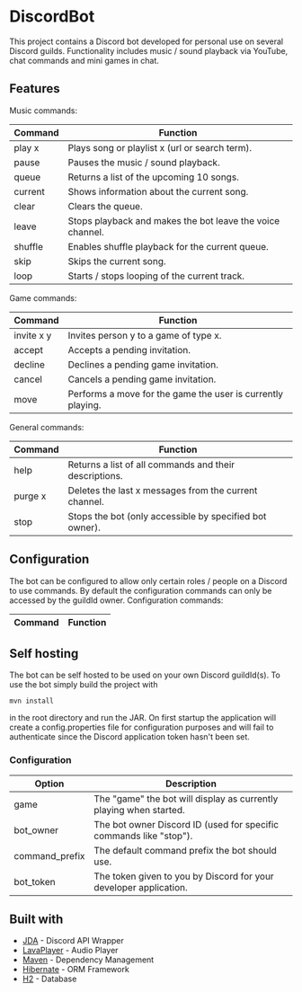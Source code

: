# DiscordBot

This project contains a Discord bot developed for personal use on several Discord guilds.
Functionality includes music / sound playback via YouTube, chat commands and mini games in chat.

## Features

Music commands:

| Command | Function |
| ------- | -------- |
| play x | Plays song or playlist x (url or search term). |
| pause | Pauses the music / sound playback. |
| queue | Returns a list of the upcoming 10 songs. |
| current | Shows information about the current song. |
| clear | Clears the queue. |
| leave | Stops playback and makes the bot leave the voice channel. |
| shuffle | Enables shuffle playback for the current queue. |
| skip | Skips the current song. |
| loop | Starts / stops looping of the current track. |


Game commands:

| Command | Function |
| ------- | -------- |
| invite x y | Invites person y to a game of type x. |
| accept | Accepts a pending invitation. |
| decline | Declines a pending game invitation. |
| cancel | Cancels a pending game invitation. |
| move | Performs a move for the game the user is currently playing. |

General commands:

| Command | Function |
| ------- | -------- |
| help | Returns a list of all commands and their descriptions. |
| purge x | Deletes the last x messages from the current channel. |
| stop | Stops the bot (only accessible by specified bot owner). |

## Configuration

The bot can be configured to allow only certain roles / people on a Discord to use commands.
By default the configuration commands can only be accessed by the guildId owner.
Configuration commands:

| Command | Function |
| ------- | -------- |


## Self hosting

The bot can be self hosted to be used on your own Discord guildId(s).
To use the bot simply build the project with
```
mvn install
```
in the root directory and run the JAR.
On first startup the application will create a config.properties file for configuration
purposes and will fail to authenticate since the Discord application token hasn't been set.

### Configuration

| Option | Description |
| ------ | ----------- |
| game | The "game" the bot will display as currently playing when started. |
| bot_owner | The bot owner Discord ID (used for specific commands like "stop"). |
| command_prefix | The default command prefix the bot should use. |
| bot_token | The token given to you by Discord for your developer application. |

## Built with

* [JDA](https://github.com/DV8FromTheWorld/JDA) - Discord API Wrapper
* [LavaPlayer](https://github.com/sedmelluq/lavaplayer) - Audio Player 
* [Maven](https://maven.apache.org/) - Dependency Management
* [Hibernate](http://hibernate.org/) - ORM Framework
* [H2](http://www.h2database.com/html/main.html) - Database
